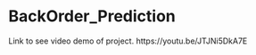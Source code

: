 # BackOrder_Prediction
<div>Link to see video demo of project. <a>https://youtu.be/JTJNi5DkA7E </a></div>

